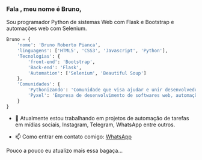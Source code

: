 ### Fala <devs/>, meu nome é Bruno,

Sou programador Python de sistemas Web com Flask e Bootstrap e automações web com Selenium.

```python
Bruno = {
    'nome': 'Bruno Roberto Pianca',
    'linguagens': ['HTML5', 'CSS3', 'Javascript', 'Python'],
    'Tecnologias': {
        'front-end': 'Bootstrap',
        'Back-end': 'Flask',
        'Automation': ['Selenium', 'Beautiful Soup']
    },
    'Comunidades': {
        'Pythonizando': 'Comunidade que visa ajudar e unir desenvolvedores no Brasil e no mundo em busca de networking e compartilhar conhecimento.',
        'Pyxel': 'Empresa de desenvolvimento de softwares web, automações e BOTs.'
    }
}
```

- 🔭 Atualmente estou trabalhando em projetos de automação de tarefas em mídias sociais, Instagram, Telegram, WhatsApp entre outros.

- 📫 Como entrar em contato comigo: [WhatsApp](whats.link/obrunozap)

Pouco a pouco eu atualizo mais essa bagaça...

<!--
**obrunodev/obrunodev** is a ✨ _special_ ✨ repository because its `README.md` (this file) appears on your GitHub profile.

Here are some ideas to get you started:

- 🔭 I’m currently working on ...
- 🌱 I’m currently learning ...
- 👯 I’m looking to collaborate on ...
- 🤔 I’m looking for help with ...
- 💬 Ask me about ...
- 📫 How to reach me: ...
- 😄 Pronouns: ...
- ⚡ Fun fact: ...
-->
